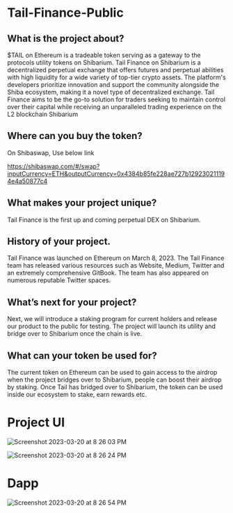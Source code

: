 # Tail-Finance-Public

## What is the project about?
$TAIL on Ethereum is a tradeable token serving as a gateway to the protocols utility tokens on Shibarium. Tail Finance on Shibarium is a decentralized perpetual exchange that offers futures and perpetual abilities with high liquidity for a wide variety of top-tier crypto assets. The platform's developers prioritize innovation and support the community alongside the Shiba ecosystem, making it a novel type of decentralized exchange. Tail Finance aims to be the go-to solution for traders seeking to maintain control over their capital while receiving an unparalleled trading experience on the L2 blockchain Shibarium

## Where can you buy the token?
On Shibaswap, Use below link

https://shibaswap.com/#/swap?inputCurrency=ETH&outputCurrency=0x4384b85fe228ae727b129230211194e4a50877c4

## What makes your project unique?
Tail Finance is the first up and coming perpetual DEX on Shibarium.

## History of your project.
Tail Finance was launched on Ethereum on March 8, 2023. The Tail Finance team has released various resources such as Website, Medium, Twitter and an extremely comprehensive GitBook. The team has also appeared on numerous reputable Twitter spaces.

## What’s next for your project?
Next, we will introduce a staking program for current holders and release our product to the public for testing. The project will launch its utility and bridge over to Shibarium once the chain is live.

## What can your token be used for?
The current token on Ethereum can be used to gain access to the airdrop when the project bridges over to Shibarium, people can boost their airdrop by staking. Once Tail has bridged over to Shibarium, the token can be used inside our ecosystem to stake, earn rewards etc.

# Project UI
![Screenshot 2023-03-20 at 8 26 03 PM](https://user-images.githubusercontent.com/127998976/226504812-03b48cf1-32f3-4ad3-9c20-345593ecf901.png)

![Screenshot 2023-03-20 at 8 26 24 PM](https://user-images.githubusercontent.com/127998976/226504836-2bb0890f-7349-436f-a37f-576fc5582152.png)


# Dapp
![Screenshot 2023-03-20 at 8 26 54 PM](https://user-images.githubusercontent.com/127998976/226504897-1edcd0e6-9d2b-4e8e-bb8f-3654063aca14.png)


